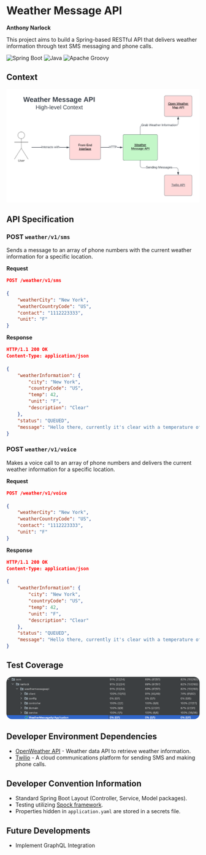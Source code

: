 # Weather Message API

**Anthony Narlock**

This project aims to build a Spring-based RESTful API that delivers weather information through text SMS messaging and phone calls.

![Spring Boot](https://img.shields.io/badge/spring-%236DB33F.svg?style=for-the-badge&logo=spring+boot&logoColor=white)
![Java](https://img.shields.io/badge/java-%23ED8B00.svg?style=for-the-badge&logo=java&logoColor=white)
![Apache Groovy](https://img.shields.io/badge/Groovy-4298B8.svg?style=for-the-badge&logo=Apache+Groovy&logoColor=white)

## Context

<p align="center">
  <img src="./README%20Assets/ContextDiagram.png" width="600px"/>
</p>

## API Specification

### POST `weather/v1/sms`
Sends a message to an array of phone numbers with the current weather information for a specific location.

**Request**
```json
POST /weather/v1/sms

{
    "weatherCity": "New York",
    "weatherCountryCode": "US",
    "contact": "1112223333",
    "unit": "F"
}
```

**Response**
```json
HTTP/1.1 200 OK
Content-Type: application/json

{
    "weatherInformation": {
        "city": "New York",
        "countryCode": "US",
        "temp": 42,
        "unit": "F",
        "description": "Clear"
    },
    "status": "QUEUED",
    "message": "Hello there, currently it's clear with a temperature of 42 degrees F in New York, US!"
}
```

### POST `weather/v1/voice`
Makes a voice call to an array of phone numbers and delivers the current weather information for a specific location.

**Request**
```json
POST /weather/v1/voice

{
    "weatherCity": "New York",
    "weatherCountryCode": "US",
    "contact": "1112223333",
    "unit": "F"
}
```

**Response**
```json
HTTP/1.1 200 OK
Content-Type: application/json

{
    "weatherInformation": {
        "city": "New York",
        "countryCode": "US",
        "temp": 42,
        "unit": "F",
        "description": "Clear"
    },
    "status": "QUEUED",
    "message": "Hello there, currently it's clear with a temperature of 42 degrees F in New York, US!"
}
```

## Test Coverage
<p align="center">
  <img src="./README%20Assets/TestCoverage.png" width="600px"/>
</p>

## Developer Environment Dependencies
- [OpenWeather API](https://openweathermap.org/api) - Weather data API to retrieve weather information.
- [Twilio](https://www.twilio.com/docs/usage/api) - A cloud communications platform for sending SMS and making phone calls.

## Developer Convention Information
- Standard Spring Boot Layout (Controller, Service, Model packages).
- Testing utilizing [Spock framework](https://spockframework.org/).
- Properties hidden in `application.yaml` are stored in a secrets file.

## Future Developments
- Implement GraphQL Integration
